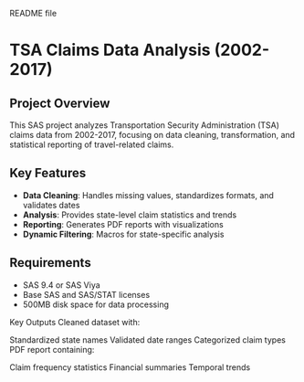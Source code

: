 README file 
# TSA Claims Data Analysis (2002-2017)


## Project Overview
This SAS project analyzes Transportation Security Administration (TSA) claims data from 2002-2017, focusing on data cleaning, transformation, and statistical reporting of travel-related claims.

## Key Features
- **Data Cleaning**: Handles missing values, standardizes formats, and validates dates
- **Analysis**: Provides state-level claim statistics and trends
- **Reporting**: Generates PDF reports with visualizations
- **Dynamic Filtering**: Macros for state-specific analysis

## Requirements
- SAS 9.4 or SAS Viya
- Base SAS and SAS/STAT licenses
- 500MB disk space for data processing

Key Outputs
Cleaned dataset with:

Standardized state names
Validated date ranges
Categorized claim types
PDF report containing:

Claim frequency statistics
Financial summaries
Temporal trends
